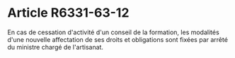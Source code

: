 # Article R6331-63-12

<p align="left">
  En cas de cessation d'activité d'un conseil de la formation, les modalités d'une nouvelle affectation de ses droits et obligations sont fixées par arrêté du ministre chargé de l'artisanat.
</p>